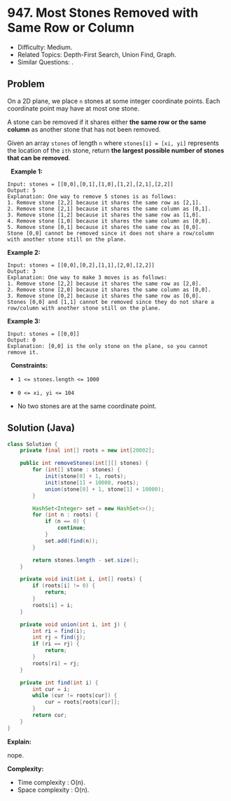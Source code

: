 # 947. Most Stones Removed with Same Row or Column

- Difficulty: Medium.
- Related Topics: Depth-First Search, Union Find, Graph.
- Similar Questions: .

## Problem

On a 2D plane, we place ```n``` stones at some integer coordinate points. Each coordinate point may have at most one stone.

A stone can be removed if it shares either **the same row or the same column** as another stone that has not been removed.

Given an array ```stones``` of length ```n``` where ```stones[i] = [xi, yi]``` represents the location of the ```ith``` stone, return **the largest possible number of stones that can be removed**.

 
**Example 1:**

```
Input: stones = [[0,0],[0,1],[1,0],[1,2],[2,1],[2,2]]
Output: 5
Explanation: One way to remove 5 stones is as follows:
1. Remove stone [2,2] because it shares the same row as [2,1].
2. Remove stone [2,1] because it shares the same column as [0,1].
3. Remove stone [1,2] because it shares the same row as [1,0].
4. Remove stone [1,0] because it shares the same column as [0,0].
5. Remove stone [0,1] because it shares the same row as [0,0].
Stone [0,0] cannot be removed since it does not share a row/column with another stone still on the plane.
```

**Example 2:**

```
Input: stones = [[0,0],[0,2],[1,1],[2,0],[2,2]]
Output: 3
Explanation: One way to make 3 moves is as follows:
1. Remove stone [2,2] because it shares the same row as [2,0].
2. Remove stone [2,0] because it shares the same column as [0,0].
3. Remove stone [0,2] because it shares the same row as [0,0].
Stones [0,0] and [1,1] cannot be removed since they do not share a row/column with another stone still on the plane.
```

**Example 3:**

```
Input: stones = [[0,0]]
Output: 0
Explanation: [0,0] is the only stone on the plane, so you cannot remove it.
```

 
**Constraints:**


	
- ```1 <= stones.length <= 1000```
	
- ```0 <= xi, yi <= 104```
	
- No two stones are at the same coordinate point.



## Solution (Java)

```java
class Solution {
    private final int[] roots = new int[20002];

    public int removeStones(int[][] stones) {
        for (int[] stone : stones) {
            init(stone[0] + 1, roots);
            init(stone[1] + 10000, roots);
            union(stone[0] + 1, stone[1] + 10000);
        }

        HashSet<Integer> set = new HashSet<>();
        for (int n : roots) {
            if (n == 0) {
                continue;
            }
            set.add(find(n));
        }

        return stones.length - set.size();
    }

    private void init(int i, int[] roots) {
        if (roots[i] != 0) {
            return;
        }
        roots[i] = i;
    }

    private void union(int i, int j) {
        int ri = find(i);
        int rj = find(j);
        if (ri == rj) {
            return;
        }
        roots[ri] = rj;
    }

    private int find(int i) {
        int cur = i;
        while (cur != roots[cur]) {
            cur = roots[roots[cur]];
        }
        return cur;
    }
}
```

**Explain:**

nope.

**Complexity:**

* Time complexity : O(n).
* Space complexity : O(n).
